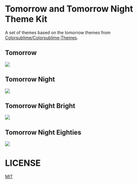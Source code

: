 # Tomorrow and Tomorrow Night Theme Kit

A set of themes based on the tomorrow themes from
[Colorsublime/Colorsublime-Themes](https://github.com/Colorsublime/Colorsublime-Themes).

## Tomorrow

![](https://raw.githubusercontent.com/Microsoft/vscode-themes/master/tomorrow/images/tomorrow-preview.png)

## Tomorrow Night

![](https://raw.githubusercontent.com/Microsoft/vscode-themes/master/tomorrow/images/tomorrow-night-preview.png)

## Tomorrow Night Bright

![](https://raw.githubusercontent.com/Microsoft/vscode-themes/master/tomorrow/images/tomorrow-night-bright-preview.png)

## Tomorrow Night Eighties

![](https://raw.githubusercontent.com/Microsoft/vscode-themes/master/tomorrow/images/tomorrow-night-eighties-preview.png)

# LICENSE

[MIT](LICENSE.txt)
